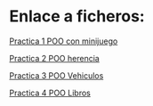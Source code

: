 # Enlace a ficheros:

[Practica 1 POO con minijuego](guerrero.py)

[Practica 2 POO herencia](herenciapersona.py)

[Practica 3 POO Vehiculos](repaso1.py)

[Practica 4 POO Libros](repaso2.py)